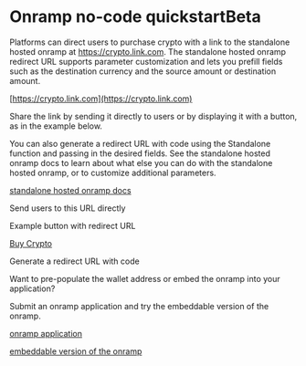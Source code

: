 # Onramp no-code quickstartBeta

Platforms can direct users to purchase crypto with a link to the standalone hosted onramp at https://crypto.link.com. The standalone hosted onramp redirect URL supports parameter customization and lets you prefill fields such as the destination currency and the source amount or destination amount.

[https://crypto.link.com](https://crypto.link.com)

Share the link by sending it directly to users or by displaying it with a button, as in the example below.

You can also generate a redirect URL with code using the Standalone function and passing in the desired fields. See the standalone hosted onramp docs to learn about what else you can do with the standalone hosted onramp, or to customize additional parameters.

[standalone hosted onramp docs](/crypto/standalone-hosted-onramp)

Send users to this URL directly

Example button with redirect URL

[Buy Crypto](https://crypto.link.com)

Generate a redirect URL with code

Want to pre-populate the wallet address or embed the onramp into your application?

Submit an onramp application and try the embeddable version of the onramp.

[onramp application](https://dashboard.stripe.com/register?redirect=%2Fcrypto-onramp%2Fapplication)

[embeddable version of the onramp](/crypto/integrate-the-onramp)

